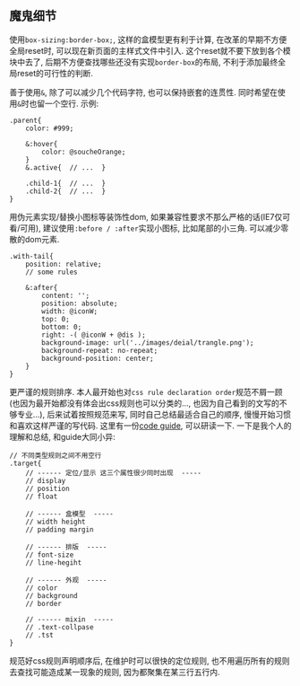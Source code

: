 ## 魔鬼细节
使用`box-sizing:border-box;`, 这样的盒模型更有利于计算, 在改革的早期不方便全局reset时, 可以现在新页面的主样式文件中引入. 这个reset就不要下放到各个模块中去了, 后期不方便查找哪些还没有实现`border-box`的布局, 不利于添加最终全局reset的可行性的判断.

善于使用`&`, 除了可以减少几个代码字符, 也可以保持嵌套的连贯性. 同时希望在使用`&`时也留一个空行. 示例:

    .parent{
        color: #999;

        &:hover{
            color: @soucheOrange;
        }
        &.active{  // ...  }

        .child-1{  // ...  }
        .child-2{  // ...  }
    }

用伪元素实现/替换小图标等装饰性dom, 如果兼容性要求不那么严格的话(IE7仅可看/可用), 建议使用`:before / :after`实现小图标, 比如尾部的小三角. 可以减少零散的dom元素.

    .with-tail{
        position: relative;
        // some rules

        &:after{
            content: '';
            position: absolute;
            width: @iconW;
            top: 0;
            bottom: 0;
            right: -( @iconW + @dis );
            background-image: url('../images/deial/trangle.png');
            background-repeat: no-repeat;
            background-position: center;
        }
    }

更严谨的规则排序. 本人最开始也对`css rule declaration order`规范不屑一顾(也因为最开始都没有体会出css规则也可以分类的..., 也因为自己看到的文写的不够专业...), 后来试着按照规范来写, 同时自己总结最适合自己的顺序, 慢慢开始习惯和喜欢这样严谨的写代码. 这里有一份[code guide](http://mdo.github.io/code-guide/#css-declaration-order), 可以研读一下. 一下是我个人的理解和总结, 和guide大同小异:
    
    // 不同类型规则之间不用空行
    .target{
        // ------ 定位/显示 这三个属性很少同时出现  -----
        // display
        // position
        // float

        // ------ 盒模型  -----
        // width height
        // padding margin

        // ------ 排版  -----
        // font-size
        // line-hegiht
    
        // ------ 外观  -----
        // color
        // background
        // border

        // ------ mixin  -----
        // .text-collpase
        // .tst
    }

规范好css规则声明顺序后, 在维护时可以很快的定位规则, 也不用遍历所有的规则去查找可能造成某一现象的规则, 因为都聚集在某三行五行内.